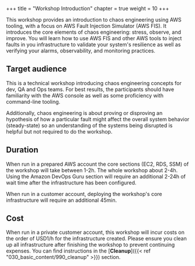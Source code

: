 +++
title = "Workshop Introduction"
chapter = true
weight = 10
+++

This workshop provides an introduction to chaos engineering using AWS tooling, with a focus on AWS Fault Injection Simulator (AWS FIS). It introduces the core elements of chaos engineering: stress, observe, and improve. You will learn how to use AWS FIS and other AWS tools to inject faults in you infrastructure to validate your system's resilience as well as verifying your alarms, observability, and monitoring practices.

## Target audience

This is a technical workshop introducing chaos engineering concepts for dev, QA and Ops teams. For best results, the participants should have familiarity with the AWS console as well as some proficiency with command-line tooling. 

Additionally, chaos engineering is about proving or disproving an hypothesis of how a particular fault might affect the overall system behavior (steady-state) so an understanding of the systems being disrupted is helpful but not required to do the workshop.

## Duration

When run in a prepared AWS account the core sections (EC2, RDS, SSM) of the workshop will take between 1-2h. The whole workshop about 2-4h. Using the Amazon DevOps Guru section will require an additional 2-24h of wait time after the infrastructure has been configured.

When run in a customer account, deploying the workshop's core infrastructure will require an additional 45min. 

## Cost

When run in a private customer account, this workshop will incur costs on the order of USD1/h for the infrastructure created. Please ensure you clean up all infrastructure after finishing the workshop to prevent continuing expenses. You can find instructions in the [**Cleanup**]({{< ref "030_basic_content/990_cleanup" >}}) section. 
